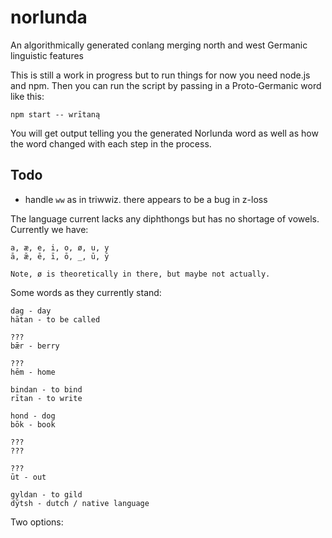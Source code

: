 # norlunda

An algorithmically generated conlang merging north and west Germanic linguistic features

This is still a work in progress but to run things for now you need node.js and npm. Then you can run the script by passing in a Proto-Germanic word like this:

```
npm start -- wrītaną
```

You will get output telling you the generated Norlunda word as well as how the word changed with each step in the process.

## Todo

- handle `ww` as in triwwiz. there appears to be a bug in z-loss

The language current lacks any diphthongs but has no shortage of vowels. Currently we have:

```
a, æ, e, i, o, ø, u, y
ā, ǣ, ē, ī, ō, _, ū, ȳ

Note, ø is theoretically in there, but maybe not actually.
```

Some words as they currently stand:

```
dag - day
hātan - to be called

???
bǣr - berry

???
hēm - home

bindan - to bind
rītan - to write

hond - dog
bōk - book

???
???

???
ūt - out

gyldan - to gild
dȳtsh - dutch / native language
```

Two options:
